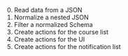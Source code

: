 0. Read data from a JSON
1. Normalize a nested JSON
2. Filter a normalized Schema
3. Create actions for the course list
4. Create actions for the UI
5. Create actions for the notification list
